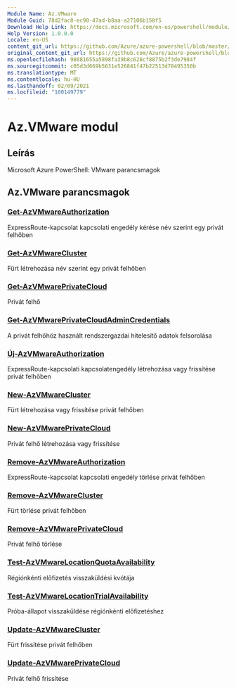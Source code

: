 ```yaml
---
Module Name: Az.VMware
Module Guid: 78d2fac8-ec90-47ad-b8aa-a27106b158f5
Download Help Link: https://docs.microsoft.com/en-us/powershell/module/az.vmware
Help Version: 1.0.0.0
Locale: en-US
content_git_url: https://github.com/Azure/azure-powershell/blob/master/src/VMware/help/Az.VMware.md
original_content_git_url: https://github.com/Azure/azure-powershell/blob/master/src/VMware/help/Az.VMware.md
ms.openlocfilehash: 98081655a5898fa39b8c628cf8875b2f3de7984f
ms.sourcegitcommit: c05d3d669b5631e526841f47b22513d78495350b
ms.translationtype: MT
ms.contentlocale: hu-HU
ms.lasthandoff: 02/09/2021
ms.locfileid: "100149779"
---
```

# Az.VMware modul
## Leírás
Microsoft Azure PowerShell: VMware parancsmagok

## Az.VMware parancsmagok
### [Get-AzVMwareAuthorization](Get-AzVMwareAuthorization.md)
ExpressRoute-kapcsolat kapcsolati engedély kérése név szerint egy privát felhőben

### [Get-AzVMwareCluster](Get-AzVMwareCluster.md)
Fürt létrehozása név szerint egy privát felhőben

### [Get-AzVMwarePrivateCloud](Get-AzVMwarePrivateCloud.md)
Privát felhő

### [Get-AzVMwarePrivateCloudAdminCredentials](Get-AzVMwarePrivateCloudAdminCredentials.md)
A privát felhőhöz használt rendszergazdai hitelesítő adatok felsorolása

### [Új-AzVMwareAuthorization](New-AzVMwareAuthorization.md)
ExpressRoute-kapcsolati kapcsolatengedély létrehozása vagy frissítése privát felhőben

### [New-AzVMwareCluster](New-AzVMwareCluster.md)
Fürt létrehozása vagy frissítése privát felhőben

### [New-AzVMwarePrivateCloud](New-AzVMwarePrivateCloud.md)
Privát felhő létrehozása vagy frissítése

### [Remove-AzVMwareAuthorization](Remove-AzVMwareAuthorization.md)
ExpressRoute-kapcsolat kapcsolati engedély törlése privát felhőben

### [Remove-AzVMwareCluster](Remove-AzVMwareCluster.md)
Fürt törlése privát felhőben

### [Remove-AzVMwarePrivateCloud](Remove-AzVMwarePrivateCloud.md)
Privát felhő törlése

### [Test-AzVMwareLocationQuotaAvailability](Test-AzVMwareLocationQuotaAvailability.md)
Régiónkénti előfizetés visszaküldési kvótája

### [Test-AzVMwareLocationTrialAvailability](Test-AzVMwareLocationTrialAvailability.md)
Próba-állapot visszaküldése régiónkénti előfizetéshez

### [Update-AzVMwareCluster](Update-AzVMwareCluster.md)
Fürt frissítése privát felhőben

### [Update-AzVMwarePrivateCloud](Update-AzVMwarePrivateCloud.md)
Privát felhő frissítése

